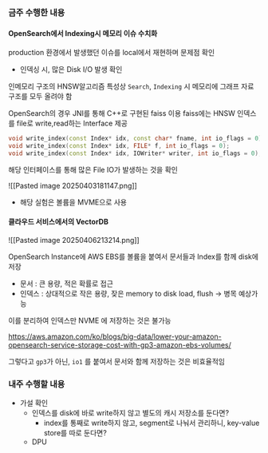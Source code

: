 
### 금주 수행한 내용

#### OpenSearch에서 Indexing시 메모리 이슈 수치화
production 환경에서 발생했던 이슈를 local에서 재현하며 문제점 확인

- 인덱싱 시, 많은 Disk I/O 발생 확인

인메모리 구조의 HNSW알고리즘 특성상 `Search`, `Indexing` 시 메모리에 그래프 자료구조를 모두 올려야 함

OpenSearch의 경우 JNI를 통해 C++로 구현된 faiss 이용 
faiss에는 HNSW 인덱스를 file로 write,read하는 Interface 제공

```cpp
void write_index(const Index* idx, const char* fname, int io_flags = 0);
void write_index(const Index* idx, FILE* f, int io_flags = 0);
void write_index(const Index* idx, IOWriter* writer, int io_flags = 0);
```

해당 인터페이스를 통해 많은 File IO가 발생하는 것을 확인

![[Pasted image 20250403181147.png]]
- 해당 실험은 볼륨을 MVME으로 사용


#### 클라우드 서비스에서의 VectorDB
![[Pasted image 20250406213214.png]]

OpenSearch Instance에 AWS EBS를 볼륨을 붙여서 문서들과 Index를 함께 disk에 저장

- 문서 : 큰 용량, 적은 확률로 접근
- 인덱스 : 상대적으로 작은 용량, 잦은 memory to disk load, flush -> 병목 예상가능

이를 분리하여 인덱스만 NVME 에 저장하는 것은 불가능

https://aws.amazon.com/ko/blogs/big-data/lower-your-amazon-opensearch-service-storage-cost-with-gp3-amazon-ebs-volumes/

그렇다고 `gp3`가 아닌, `io1` 를 붙여서 문서와 함께 저장하는 것은 비효율적임


### 내주 수행할 내용

- 가설 확인
	- 인덱스를 disk에 바로 write하지 않고 별도의 캐시 저장소를 둔다면?
		- index를 통째로 write하지 않고, segment로 나눠서 관리하니, key-value store를 따로 둔다면?
	- DPU
